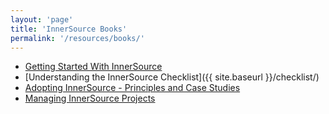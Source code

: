 ```yaml
---
layout: 'page'
title: 'InnerSource Books'
permalink: '/resources/books/'
---
```


  * [Getting Started With InnerSource](http://www.oreilly.com/programming/free/getting-started-with-innersource.csp)
  * [Understanding the InnerSource Checklist]({{ site.baseurl }}/checklist/)
  * [Adopting InnerSource - Principles and Case Studies](adoptinginnersource)
  * [Managing InnerSource Projects](https://legacy.gitbook.com/book/dicortazar/managing-inner-source-projects/details)
